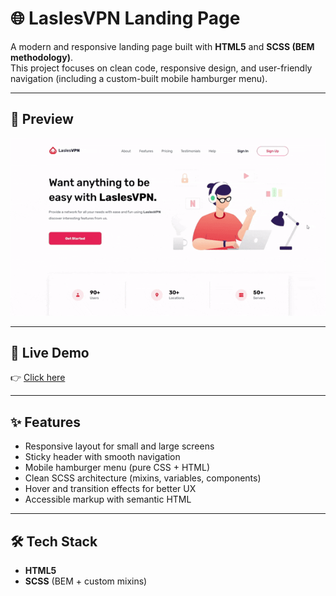 # 🌐 LaslesVPN Landing Page

A modern and responsive landing page built with **HTML5** and **SCSS (BEM methodology)**.  
This project focuses on clean code, responsive design, and user-friendly navigation (including a custom-built mobile hamburger menu).

---

## 📸 Preview
![Preview](./images/preview.gif)

---

## 🚀 Live Demo
👉 [Click here](https://gamalhafez.github.io/LaslesVPN-landing-page/)  

---

## ✨ Features
- Responsive layout for small and large screens  
- Sticky header with smooth navigation  
- Mobile hamburger menu (pure CSS + HTML)  
- Clean SCSS architecture (mixins, variables, components)  
- Hover and transition effects for better UX  
- Accessible markup with semantic HTML

---

## 🛠️ Tech Stack
- **HTML5**  
- **SCSS** (BEM + custom mixins)
